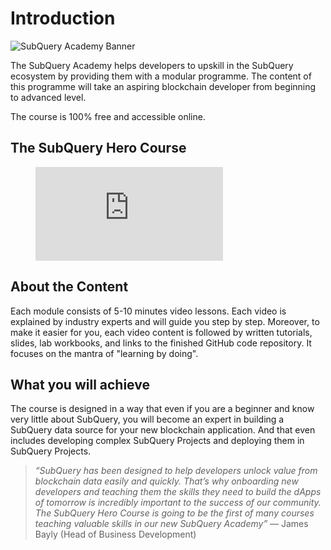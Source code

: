 # Introduction

![SubQuery Academy Banner](/assets/img/academy.png)

The SubQuery Academy helps developers to upskill in the SubQuery ecosystem by providing them with a modular programme. The content of this programme will take an aspiring blockchain developer from beginning to advanced level. 

The course is 100% free and accessible online.

## The SubQuery Hero Course

<figure class="video_container">
  <iframe src="https://www.youtube.com/embed/LgkXd4f3WKg" frameborder="0" allowfullscreen="true"></iframe>
</figure>

## About the Content 
Each module consists of 5-10 minutes video lessons. Each video is explained by industry experts and will guide you step by step. Moreover, to make it easier for you, each video content is followed by written tutorials, slides, lab workbooks, and links to the finished GitHub code repository. It focuses on the mantra of "learning by doing". 

## What you will achieve
The course is designed in a way that even if you are a beginner and know very little about SubQuery, you will become an expert in building a SubQuery data source for your new blockchain application. And that even includes developing complex SubQuery Projects and deploying them in SubQuery Projects.


> *“SubQuery has been designed to help developers unlock value from blockchain data easily and quickly. That’s why onboarding new developers and teaching them the skills they need to build the dApps of tomorrow is incredibly important to the success of our community. The SubQuery Hero Course is going to be the first of many courses teaching valuable skills in our new SubQuery Academy”* — James Bayly (Head of Business Development)
